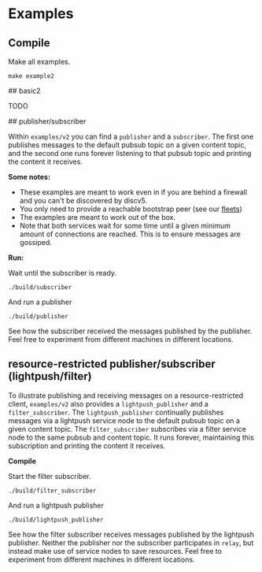 # Examples

## Compile

Make all examples.
```console
make example2
```

## basic2

TODO

## publisher/subscriber

Within `examples/v2` you can find a `publisher` and a `subscriber`. The first one publishes messages to the default pubsub topic on a given content topic, and the second one runs forever listening to that pubsub topic and printing the content it receives.

**Some notes:**
* These examples are meant to work even in if you are behind a firewall and you can't be discovered by discv5.
* You only need to provide a reachable bootstrap peer (see our [fleets](https://fleets.status.im/))
* The examples are meant to work out of the box.
* Note that both services wait for some time until a given minimum amount of connections are reached. This is to ensure messages are gossiped.

**Run:**

Wait until the subscriber is ready.
```console
./build/subscriber
```

And run a publisher
```console
./build/publisher
```

See how the subscriber received the messages published by the publisher. Feel free to experiment from different machines in different locations.

## resource-restricted publisher/subscriber (lightpush/filter)

To illustrate publishing and receiving messages on a resource-restricted client,
`examples/v2` also provides a `lightpush_publisher` and a `filter_subscriber`.
The `lightpush_publisher` continually publishes messages via a lightpush service node
to the default pubsub topic on a given content topic.
The `filter_subscriber` subscribes via a filter service node
to the same pubsub and content topic.
It runs forever, maintaining this subscription
and printing the content it receives.

**Compile**

Start the filter subscriber.
```console
./build/filter_subscriber
```

And run a lightpush publisher
```console
./build/lightpush_publisher
```

See how the filter subscriber receives messages published by the lightpush publisher.
Neither the publisher nor the subscriber participates in `relay`,
but instead make use of service nodes to save resources.
Feel free to experiment from different machines in different locations.
